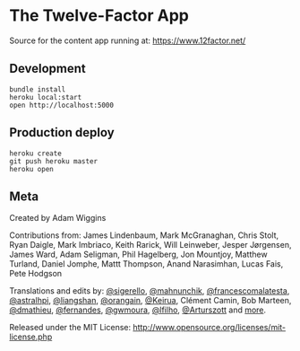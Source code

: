 The Twelve-Factor App
=====================

Source for the content app running at: https://www.12factor.net/

Development
-----------

    bundle install
    heroku local:start
    open http://localhost:5000

Production deploy
-----------------

    heroku create
    git push heroku master
    heroku open

Meta
----

Created by Adam Wiggins

Contributions from: James Lindenbaum, Mark McGranaghan, Chris Stolt, Ryan
Daigle, Mark Imbriaco, Keith Rarick, Will Leinweber, Jesper Jørgensen, James
Ward, Adam Seligman, Phil Hagelberg, Jon Mountjoy, Matthew Turland, Daniel
Jomphe, Mattt Thompson, Anand Narasimhan, Lucas Fais, Pete Hodgson

Translations and edits by: [@sigerello](https://github.com/sigerello), [@mahnunchik](https://github.com/mahnunchik), [@francescomalatesta](https://github.com/francescomalatesta), [@astralhpi](https://github.com/astralhpi), [@liangshan](https://github.com/liangshan), [@orangain](https://github.com/orangain), [@Keirua](https://github.com/Keirua), Clément Camin, Bob Marteen, [@dmathieu](https://github.com/dmathieu), [@fernandes](https://github.com/fernandes), [@gwmoura](https://github.com/gwmoura), [@lfilho](https://github.com/lfilho), [@Arturszott](https://github.com/Arturszott) and [more](https://github.com/heroku/12factor/graphs/contributors).

Released under the MIT License: http://www.opensource.org/licenses/mit-license.php

